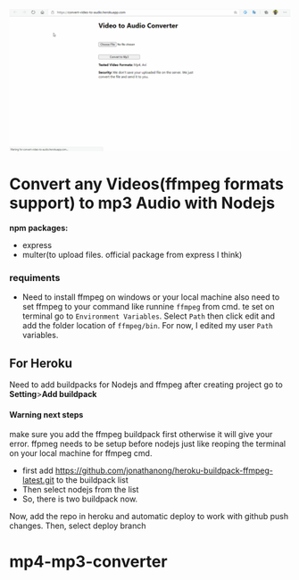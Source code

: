 ![video to audio converter with Nodejs demo](./demo.gif)

# Convert any Videos(ffmpeg formats support) to mp3 Audio with Nodejs

**npm packages:**
- express
- multer(to upload files. official package from express I think)

### requiments
- Need to install ffmpeg on windows or your local machine also need to set ffmpeg to your command like runnine `ffmpeg` from cmd. te set on terminal go to `Environment Variables`. Select `Path` then click edit and add the folder location of `ffmpeg/bin`. For now, I edited my user `Path` variables.

## For Heroku
Need to add buildpacks for Nodejs and ffmpeg
after creating project go to **Setting**>**Add buildpack**
#### Warning next steps

make sure you add the ffmpeg buildpack first otherwise it will give your error. ffpmeg needs to be setup before nodejs just like reoping the terminal on your local machine for ffmpeg cmd.
- first add https://github.com/jonathanong/heroku-buildpack-ffmpeg-latest.git to the buildpack list
- Then select nodejs from the list
- So, there is two buildpack now.

Now, add the repo in heroku and automatic deploy to work with github push changes.
Then, select deploy branch

# mp4-mp3-converter
